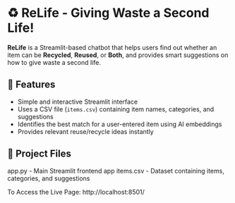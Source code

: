 # ♻️ ReLife - Giving Waste a Second Life!

**ReLife** is a Streamlit-based chatbot that helps users find out whether an item can be **Recycled**, **Reused**, or **Both**, and provides smart suggestions on how to give waste a second life.

## 🌱 Features
- Simple and interactive Streamlit interface  
- Uses a CSV file (`items.csv`) containing item names, categories, and suggestions  
- Identifies the best match for a user-entered item using AI embeddings  
- Provides relevant reuse/recycle ideas instantly
  
## 📁 Project Files
app.py - Main Streamlit frontend app
items.csv - Dataset containing items, categories, and suggestions

To Access the Live Page: http://localhost:8501/

